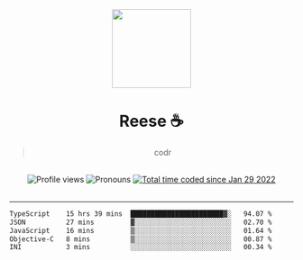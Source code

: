 <div align='center'>
  <img src='https://avatars.githubusercontent.com/u/73779441?v=4' width='140' height='140' />
  <h1>Reese ☕️</h1>
  <blockquote>codr</blockquote>
  
  <br />
  
  <img alt="Profile views" src="https://komarev.com/ghpvc/?username=ruffpuff1" />
  <img alt='Pronouns' src='https://img.shields.io/endpoint?url=https://pronoundb.org/shields/61181f81be124c42b207bffd' />
  <a href="https://wakatime.com/@72bf611d-9557-4a85-aa1d-46f6a3346744"><img src="https://wakatime.com/badge/user/72bf611d-9557-4a85-aa1d-46f6a3346744.svg" alt="Total time coded since Jan 29 2022" /></a>
</div><br />

<hr />

<!--START_SECTION:waka-->

```txt
TypeScript    15 hrs 39 mins  ███████████████████████▓░   94.07 %
JSON          27 mins         ▓░░░░░░░░░░░░░░░░░░░░░░░░   02.70 %
JavaScript    16 mins         ▒░░░░░░░░░░░░░░░░░░░░░░░░   01.64 %
Objective-C   8 mins          ▒░░░░░░░░░░░░░░░░░░░░░░░░   00.87 %
INI           3 mins          ░░░░░░░░░░░░░░░░░░░░░░░░░   00.34 %
```

<!--END_SECTION:waka-->
